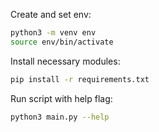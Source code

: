 Create and set env:
```bash
python3 -m venv env
source env/bin/activate
```
Install necessary modules:
```bash
pip install -r requirements.txt 
```

Run script with help flag:

```bash
python3 main.py --help
```
